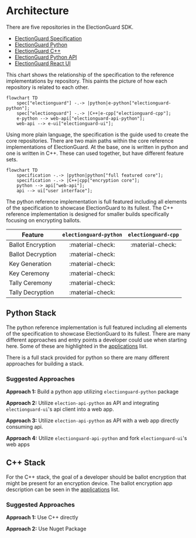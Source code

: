# Architecture

There are five repositories in the ElectionGuard SDK.

- [ElectionGuard Specification][election-guard-specification]
- [ElectionGuard Python][election-guard-python-source]
- [ElectionGuard C++][election-guard-cpp-source-code]
- [ElectionGuard Python API][election-guard-web-api-source]
- [ElectionGuard React UI][election-guard-ui-source]

This chart shows the relationship of the specification to the reference implementations by repository. This paints the picture of how each repository is related to each other.  

```mermaid
flowchart TD
    spec["electionguard"] -.-> |python|e-python["electionguard-python"];
    spec["electionguard"] -.-> |C++|e-cpp["electionguard-cpp"];
    e-python --> web-api["electionguard-api-python"];
    web-api --> e-ui["electionguard-ui"];
```

Using more plain language, the specification is the guide used to create the core repositories. There are two main paths within the core reference implementations of ElectionGuard. At the base, one is written in python and one is written in C++. These can used together, but have different feature sets.  

```mermaid
flowchart TD
    specification -.-> |python|python["full featured core"];
    specification -.-> |C++|cpp["encryption core"];
    python --> api["web-api"];
    api --> ui["user interface"];
```

The python reference implementation is full featured including all elements of the specification to showcase ElectionGuard to its fullest. The C++ reference implementation is designed for smaller builds specifically focusing on encrypting ballots. 

| Feature           | `electionguard-python` |  `electionguard-cpp` |
| ----------------- | :--------------------: | :------------------: |
| Ballot Encryption | :material-check:       | :material-check:     |
| Ballot Decryption | :material-check:       |                      |
| Key Generation    | :material-check:       |                      |
| Key Ceremony      | :material-check:       |                      |
| Tally Ceremony    | :material-check:       |                      |
| Tally Decryption  | :material-check:       |                      |


## Python Stack

The python reference implementation is full featured including all elements of the specification to showcase ElectionGuard to its fullest. There are many different approaches and entry points a developer could use when starting here. Some of these are highlighted in the [applications][application-paths] list.

There is a full stack provided for python so there are many different approaches for building a stack. 

### Suggested Approaches

**Approach 1:** Build a python app utilizing `electionguard-python` package

**Approach 2:** Utilize `election-api-python` as API and integrating `electionguard-ui`'s api client into a web app.

**Approach 3:** Utilize `election-api-python` as API with a web app directly consuming api.

**Approach 4:** Utilize `electionguard-api-python` and fork `electionguard-ui`'s web apps

## C++ Stack

For the C++ stack, the goal of a developer should be ballot encryption that might be present for an encryption device. The ballot encryption app description can be seen in the [applications][application-encryption] list.

### Suggested Approaches

**Approach 1:** Use C++ directly

**Approach 2:** Use Nuget Package



[application-paths]: ../Applications/#paths
[application-encryption]: ../Applications/#ballot-encryption
[election-guard-specification]: https://github.com/microsoft/electionguard "Election Guard Github"
[election-guard-python-source]: https://github.com/microsoft/electionguard-python "Election Guard Python source code"
[election-guard-cpp-source-code]: https://github.com/microsoft/electionguard-cpp/ "Election Guard C++ source code"
[election-guard-web-api-source]: https://github.com/microsoft/electionguard-api-python "Election Guard Web API source code"
[election-guard-ui-source]: https://github.com/microsoft/electionguard-ui "Election Guard UI source code"